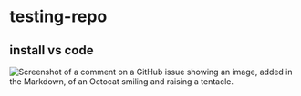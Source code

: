 # testing-repo
## install vs code
![Screenshot of a comment on a GitHub issue showing an image, added in
the Markdown, of an Octocat smiling and raising a
tentacle.](https://www.pikpng.com/pngl/b/127-1279384_55-pm-47990-logo-color-1-6-2.png)
